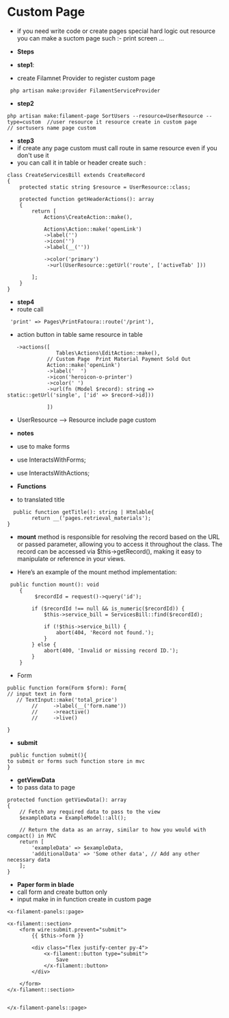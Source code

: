 # Custom Page 
* if you need write code or create pages special hard logic out resource you can make a suctom page such :- print screen ...
* **Steps**

* **step1**:
* create Filamnet Provider to register custom page
```
 php artisan make:provider FilamentServiceProvider
```
* **step2**
```
php artisan make:filament-page SortUsers --resource=UserResource --type=custom  //user resource it resource create in custom page
// sortusers name page custom
```
* **step3**
* if create any page custom must call route in same resource even if you don't use it
* you can call it in table or header create such :
```
class CreateServicesBill extends CreateRecord
{
    protected static string $resource = UserResource::class;

    protected function getHeaderActions(): array
    {
        return [
            Actions\CreateAction::make(),

            Actions\Action::make('openLink')
            ->label('')
            ->icon('')
            ->label(__(''))

            ->color('primary')
             ->url(UserResource::getUrl('route', ['activeTab' ]))

        ];
    }
}
```

* **step4**
* route call
```
 'print' => Pages\PrintFatoura::route('/print'),
```
* action button in table same resource in table

```
   ->actions([
                Tables\Actions\EditAction::make(),
             // Custom Page  Print Material Payment Sold Out
             Action::make('openLink')
             ->label('  ')
             ->icon('heroicon-o-printer')
             ->color(' ')
             ->url(fn (Model $record): string => static::getUrl('single', ['id' => $record->id]))
         
             ])
```

* UserResource --> Resource include page custom 
* **notes**
* use to make forms 
* use InteractsWithForms;
* use InteractsWithActions;

  
* **Functions**
* to translated title 
```
  public function getTitle(): string | Htmlable{
        return __('pages.retrieval_materials');
}
```
* **mount** method is responsible for resolving the record based on the URL or passed parameter, allowing you to access it throughout the class. The record can be accessed via $this->getRecord(), making it easy to manipulate or reference in your views.
  
* Here’s an example of the mount method implementation:
```
 public function mount(): void
    {
         $recordId = request()->query('id');

        if ($recordId !== null && is_numeric($recordId)) {
            $this->service_bill = ServicesBill::find($recordId);

            if (!$this->service_bill) {
                abort(404, 'Record not found.');
            }
        } else {
            abort(400, 'Invalid or missing record ID.');
        }
    }

```
 
* Form
```
public function form(Form $form): Form{
// input text in form
   // TextInput::make('total_price')
        //     ->label(__('form.name'))
        //     ->reactive()
        //     ->live()
        
}
```
* **submit**
```
 public function submit(){
to submit or forms such function store in mvc 
}

``` 
* **getViewData**
* to pass data to page 
```
protected function getViewData(): array
{
    // Fetch any required data to pass to the view
    $exampleData = ExampleModel::all();
    
    // Return the data as an array, similar to how you would with compact() in MVC
    return [
        'exampleData' => $exampleData,
        'additionalData' => 'Some other data', // Add any other necessary data
    ];
}

```
* **Paper form in blade**
* call form and create button only
* input make in in function create in custom page 
```
<x-filament-panels::page>

<x-filament::section>
    <form wire:submit.prevent="submit">
        {{ $this->form }}

        <div class="flex justify-center py-4">
            <x-filament::button type="submit">
                Save
            </x-filament::button>
        </div>

    </form>
</x-filament::section>


</x-filament-panels::page>
```
